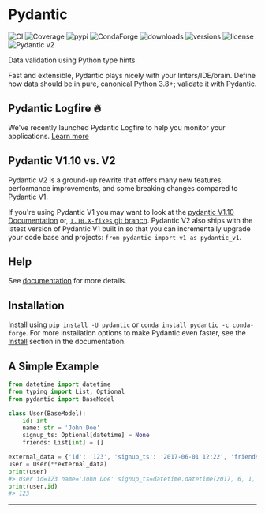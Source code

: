 # Pydantic
![[CI][ci]](https://github.com/pydantic/pydantic/actions?query=event%3Apush+branch%3Amain+workflow%3ACI)
![[Coverage][coverage]](https://coverage-badge.samuelcolvin.workers.dev/redirect/pydantic/pydantic)
![[pypi][pypi]](https://pypi.python.org/pypi/pydantic)
![[CondaForge][condaforge]](https://anaconda.org/conda-forge/pydantic)
![[downloads][downloads]](https://pepy.tech/project/pydantic)
![[versions][versions]](https://github.com/pydantic/pydantic)
![[license][license]](https://github.com/pydantic/pydantic/blob/main/LICENSE)
![[Pydantic v2][pydantic-v2]](https://docs.pydantic.dev/latest/contributing/#badges)

Data validation using Python type hints.

Fast and extensible, Pydantic plays nicely with your linters/IDE/brain.
Define how data should be in pure, canonical Python 3.8+; validate it with Pydantic.

## Pydantic Logfire :fire:

We've recently launched Pydantic Logfire to help you monitor your applications. [Learn more][learn-more]

## Pydantic V1.10 vs. V2

Pydantic V2 is a ground-up rewrite that offers many new features, performance improvements, and some breaking changes compared to Pydantic V1.

If you're using Pydantic V1 you may want to look at the [pydantic V1.10 Documentation][pydantic-v110-documentation] or, [`1.10.X-fixes` git branch][110x-fixes-git-branch]. Pydantic V2 also ships with the latest version of Pydantic V1 built in so that you can incrementally upgrade your code base and projects: `from pydantic import v1 as pydantic_v1`.

## Help

See [documentation][documentation] for more details.

## Installation

Install using `pip install -U pydantic` or `conda install pydantic -c conda-forge`.
For more installation options to make Pydantic even faster,
see the [Install][install] section in the documentation.

## A Simple Example

```python
from datetime import datetime
from typing import List, Optional
from pydantic import BaseModel

class User(BaseModel):
    id: int
    name: str = 'John Doe'
    signup_ts: Optional[datetime] = None
    friends: List[int] = []

external_data = {'id': '123', 'signup_ts': '2017-06-01 12:22', 'friends': [1, '2', b'3']}
user = User(**external_data)
print(user)
#> User id=123 name='John Doe' signup_ts=datetime.datetime(2017, 6, 1, 12, 22) friends=[1, 2, 3]
print(user.id)
#> 123
```

---

<!-- REFERENCE LINKS -->
[110x-fixes-git-branch]: https://github.com/pydantic/pydantic/tree/1.10.X-fixes
[ci]: https://img.shields.io/github/actions/workflow/status/pydantic/pydantic/ci.yml?branch=main&logo=github&label=CI
[condaforge]: https://img.shields.io/conda/v/conda-forge/pydantic.svg
[coverage]: https://coverage-badge.samuelcolvin.workers.dev/pydantic/pydantic.svg
[documentation]: https://docs.pydantic.dev/
[downloads]: https://static.pepy.tech/badge/pydantic/month
[install]: https://docs.pydantic.dev/install/invalid-link
[learn-more]: https://pydantic.dev/articles/logfire-announcement
[license]: https://img.shields.io/github/license/pydantic/pydantic.svg
[pydantic-v110-documentation]: https://docs.pydantic.dev/
[pydantic-v2]: https://img.shields.io/endpoint?url=https://raw.githubusercontent.com/pydantic/pydantic/main/docs/badge/v2.json
[pypi]: https://img.shields.io/pypi/v/pydantic.svg
[versions]: https://img.shields.io/pypi/pyversions/pydantic.svg

